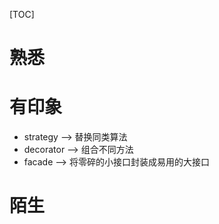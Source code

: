 [TOC]

# 熟悉

# 有印象
- strategy ——> 替换同类算法
- decorator ——> 组合不同方法
- facade ——> 将零碎的小接口封装成易用的大接口

# 陌生
